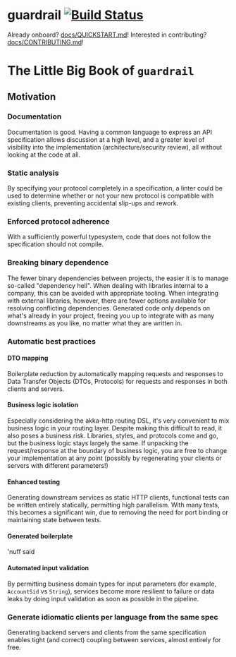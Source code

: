 guardrail [![Build Status](https://travis-ci.com/twilio/guardrail.svg?branch=master)](https://travis-ci.com/twilio/guardrail)
===

Already onboard? [docs/QUICKSTART.md](./docs/QUICKSTART.md)! Interested in contributing? [docs/CONTRIBUTING.md](./docs/CONTRIBUTING.md)!

The Little Big Book of `guardrail`
===

## Motivation

### Documentation

Documentation is good. Having a common language to express an API specification allows discussion at a high level, and a greater level of visibility into the implementation (architecture/security review), all without looking at the code at all.

### Static analysis

By specifying your protocol completely in a specification, a linter could be used to determine whether or not your new protocol is compatible with existing clients, preventing accidental slip-ups and rework.

### Enforced protocol adherence

With a sufficiently powerful typesystem, code that does not follow the specification should not compile.

### Breaking binary dependence

The fewer binary dependencies between projects, the easier it is to manage so-called "dependency hell". When dealing with libraries internal to a company, this can be avoided with appropriate tooling. When integrating with external libraries, however, there are fewer options available for resolving conflicting dependencies. Generated code only depends on what's already in your project, freeing you up to integrate with as many downstreams as you like, no matter what they are written in.

### Automatic best practices

#### DTO mapping

Boilerplate reduction by automatically mapping requests and responses to Data Transfer Objects (DTOs, Protocols) for requests and responses in both clients and servers.

#### Business logic isolation

Especially considering the akka-http routing DSL, it's very convenient to mix business logic in your routing layer. Despite making this difficult to read, it also poses a business risk. Libraries, styles, and protocols come and go, but the business logic stays largely the same. If unpacking the request/response at the boundary of business logic, you are free to change your implementation at any point (possibly by regenerating your clients or servers with different parameters!)

#### Enhanced testing

Generating downstream services as static HTTP clients, functional tests can be written entirely statically, permitting high parallelism. With many tests, this becomes a significant win, due to removing the need for port binding or maintaining state between tests.

#### Generated boilerplate

'nuff said

#### Automated input validation

By permitting business domain types for input parameters (for example, `AccountSid` vs `String`), services become more resilient to failure or data leaks by doing input validation as soon as possible in the pipeline.

### Generate idiomatic clients per language from the same spec

Generating backend servers and clients from the same specification enables tight (and correct) coupling between services, almost entirely for free.
